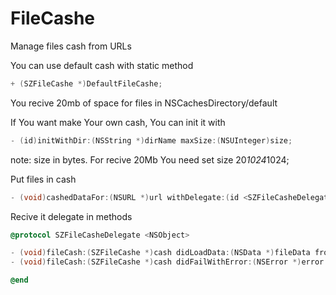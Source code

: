 FileCashe
=========

Manage files cash from URLs

You can use default cash with static method 

```objectivec
+ (SZFileCashe *)DefaultFileCashe;
```
You recive 20mb of space for files in NSCachesDirectory/default

If You want make Your own cash, You can init it with 
```objectivec
- (id)initWithDir:(NSString *)dirName maxSize:(NSUInteger)size;
```
note: size in bytes. For recive 20Mb You need set size 20*1024*1024;

Put files in cash
```objectivec
- (void)cashedDataFor:(NSURL *)url withDelegate:(id <SZFileCasheDelegate>)cashDelegate;
```

Recive it delegate in methods
```objectivec
@protocol SZFileCasheDelegate <NSObject>

- (void)fileCash:(SZFileCashe *)cash didLoadData:(NSData *)fileData fromUrl:(NSURL *)url;
- (void)fileCash:(SZFileCashe *)cash didFailWithError:(NSError *)error fromUrl:(NSURL *)url;

@end
```
